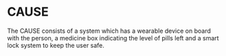 # CAUSE
The CAUSE consists of a system which has a wearable device on board with the person, a medicine box indicating the level of pills left and a smart lock system to keep the user safe. 
